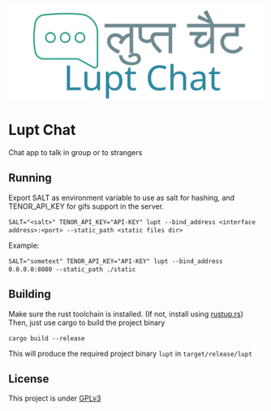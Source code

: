 ![1](static/img/label.svg)

# Lupt Chat
Chat app to talk in group or to strangers

## Running
Export SALT as environment variable to use as salt for hashing, and TENOR_API_KEY for gifs support in the server.

```
SALT="<salt>" TENOR_API_KEY="API-KEY" lupt --bind_address <interface address>:<port> --static_path <static files dir>
```

Example:

```
SALT="sometext" TENOR_API_KEY="API-KEY" lupt --bind_address 0.0.0.0:8080 --static_path ./static
```

## Building

Make sure the rust toolchain is installed. (If not, install using [rustup.rs](https://rustup.rs/))
Then, just use cargo to build the project binary

```
cargo build --release
```

This will produce the required project binary `lupt` in `target/release/lupt`

## License

This project is under [GPLv3](LICENSE)

